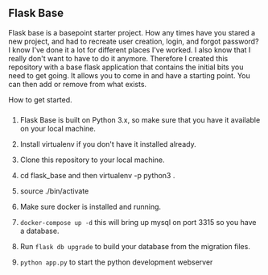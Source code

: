 ## Flask Base

Flask base is a basepoint starter project. How any times have you stared a new project, and had to recreate user creation, login, and forgot password?  I know I've done it a lot for different places I've worked.  I also know that I really don't want to have to do it anymore.  Therefore I created this repository with a base flask application that contains the initial bits you need to get going.  It allows you to come in and have a starting point.  You can then add or remove from what exists.

How to get started.
###

1) Flask Base is built on Python 3.x, so make sure that you have it available on your local machine.
2) Install virtualenv if you don't have it installed already.
3) Clone this repository to your local machine.
4) cd flask_base and then virtualenv -p python3 .
5) source ./bin/activate

6) Make sure docker is installed and running.
7) ```docker-compose up -d``` this will bring up mysql on port 3315 so you have a database.
8) Run ```flask db upgrade``` to build your database from the migration files.

9) ```python app.py``` to start the python development webserver